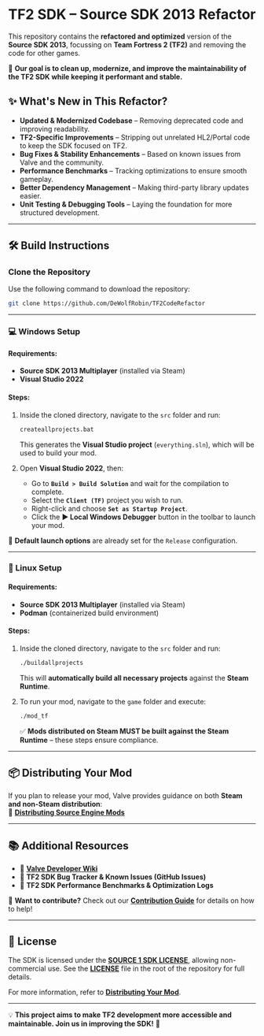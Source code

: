 # **TF2 SDK – Source SDK 2013 Refactor**

This repository contains the **refactored and optimized** version of the **Source SDK 2013**, focussing on **Team Fortress 2 (TF2)** and removing the code for other games.

🚀 **Our goal is to clean up, modernize, and improve the maintainability of the TF2 SDK while keeping it performant and stable.**

## **✨ What's New in This Refactor?**

- **Updated & Modernized Codebase** – Removing deprecated code and improving readability.
- **TF2-Specific Improvements** – Stripping out unrelated HL2/Portal code to keep the SDK focused on TF2.
- **Bug Fixes & Stability Enhancements** – Based on known issues from Valve and the community.
- **Performance Benchmarks** – Tracking optimizations to ensure smooth gameplay.
- **Better Dependency Management** – Making third-party library updates easier.
- **Unit Testing & Debugging Tools** – Laying the foundation for more structured development.

---

## **🛠️ Build Instructions**

### **Clone the Repository**

Use the following command to download the repository:

```sh
git clone https://github.com/DeWolfRobin/TF2CodeRefactor
```

---

### **💻 Windows Setup**

#### **Requirements:**

- **Source SDK 2013 Multiplayer** (installed via Steam)
- **Visual Studio 2022**

#### **Steps:**

1. Inside the cloned directory, navigate to the `src` folder and run:

   ```bat
   createallprojects.bat
   ```

   This generates the **Visual Studio project** (`everything.sln`), which will be used to build your mod.

2. Open **Visual Studio 2022**, then:
   - Go to **`Build > Build Solution`** and wait for the compilation to complete.
   - Select the **`Client (TF)`** project you wish to run.
   - Right-click and choose **`Set as Startup Project`**.
   - Click the **▶ Local Windows Debugger** button in the toolbar to launch your mod.

🚀 **Default launch options** are already set for the `Release` configuration.

---

### **🐧 Linux Setup**

#### **Requirements:**

- **Source SDK 2013 Multiplayer** (installed via Steam)
- **Podman** (containerized build environment)

#### **Steps:**

1. Inside the cloned directory, navigate to the `src` folder and run:

   ```bash
   ./buildallprojects
   ```

   This will **automatically build all necessary projects** against the **Steam Runtime**.

2. To run your mod, navigate to the `game` folder and execute:
   ```bash
   ./mod_tf
   ```
   ✅ **Mods distributed on Steam MUST be built against the Steam Runtime** – these steps ensure compliance.

---

## **📦 Distributing Your Mod**

If you plan to release your mod, Valve provides guidance on both **Steam and non-Steam distribution**:  
📖 **[Distributing Source Engine Mods](https://partner.steamgames.com/doc/sdk/uploading/distributing_source_engine)**

---

## **📚 Additional Resources**

- 🔹 **[Valve Developer Wiki](https://developer.valvesoftware.com/wiki/Source_SDK_2013)**
- 🔹 **TF2 SDK Bug Tracker & Known Issues (GitHub Issues)**
- 🔹 **TF2 SDK Performance Benchmarks & Optimization Logs**

🚀 **Want to contribute?** Check out our **[Contribution Guide](CONTRIBUTING.md)** for details on how to help!

---

## **📜 License**

The SDK is licensed under the **[SOURCE 1 SDK LICENSE](LICENSE)**, allowing non-commercial use. See the **[LICENSE](LICENSE)** file in the root of the repository for full details.

For more information, refer to **[Distributing Your Mod](#-distributing-your-mod)**.

---

💡 **This project aims to make TF2 development more accessible and maintainable. Join us in improving the SDK!** 🚀
